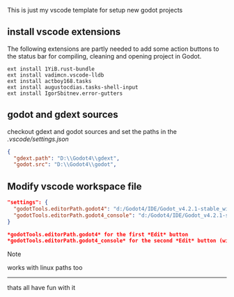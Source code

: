 This is just my vscode template for setup new godot projects

## install vscode extensions

The following extensions are partly needed to add some action buttons to the status bar for compiling, cleaning and opening project in Godot.

```
ext install 1YiB.rust-bundle
ext install vadimcn.vscode-lldb
ext install actboy168.tasks
ext install augustocdias.tasks-shell-input
ext install IgorSbitnev.error-gutters
```

## godot and gdext sources

checkout gdext and godot sources and set the paths in the *.vscode/settings.json*

```json
{
  "gdext.path": "D:\\Godot4\\gdext",
  "godot.src": "D:\\Godot4\\godot",
```

## Modify vscode workspace file
```json
"settings": {
  "godotTools.editorPath.godot4": "d:/Godot4/IDE/Godot_v4.2.1-stable_win64/Godot_v4.2.1-stable_win64.exe",
  "godotTools.editorPath.godot4_console": "d:/Godot4/IDE/Godot_v4.2.1-stable_win64/Godot_v4.2.1-stable_win64_console.exe"
}

*godotTools.editorPath.godot4* for the first *Edit* button
*godotTools.editorPath.godot4_console* for the second *Edit* button (windows only? use the same paths for linux or remove it)
```

> [!NOTE]
> works with linux paths too

---

thats all have fun with it
